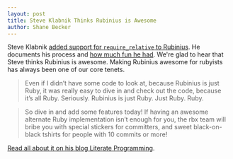```yaml
---
layout: post
title: Steve Klabnik Thinks Rubinius is Awesome
author: Shane Becker
---
```


Steve Klabnik [added support for `require_relative` to Rubinius](https://github.com/rubinius/rubinius/pull/1184). He documents his process and [how much fun he had](http://blog.steveklabnik.com/2011/10/04/rubinius-is-awesome.html "Rubinius Is Awesome - Literate Programming"). We're glad to hear that Steve thinks Rubinius is awesome. Making Rubinius awesome for rubyists has always been one of our core tenets.

> Even if I didn’t have some code to look at, because Rubinius is just Ruby,
> it was really easy to dive in and check out the code, because it’s all Ruby.
> Seriously. Rubinius is just Ruby. Just Ruby. Ruby.

> So dive in and add some features today! If having an awesome alternate Ruby implementation
> isn’t enough for you, the rbx team will bribe you with special stickers for committers, and sweet 
> black-on-black tshirts for people with 10 commits or more!

[Read all about it on his blog Literate Programming](http://blog.steveklabnik.com/2011/10/04/rubinius-is-awesome.html "Rubinius Is Awesome - Literate Programming").

